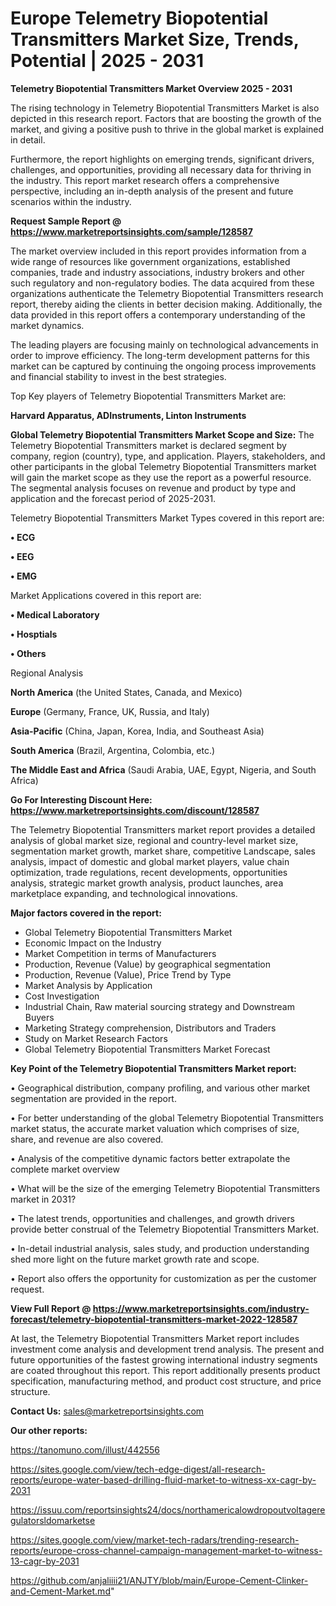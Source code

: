 # Europe Telemetry Biopotential Transmitters Market Size, Trends, Potential | 2025 - 2031

<Strong> Telemetry Biopotential Transmitters Market Overview 2025 - 2031</strong>

The rising technology in Telemetry Biopotential Transmitters Market is also depicted in this research report. Factors that are boosting the growth of the market, and giving a positive push to thrive in the global market is explained in detail.

Furthermore, the report highlights on emerging trends, significant drivers, challenges, and opportunities, providing all necessary data for thriving in the industry. This report market research offers a comprehensive perspective, including an in-depth analysis of the present and future scenarios within the industry.

<strong>Request Sample Report @ <a href=https://www.marketreportsinsights.com/sample/128587>https://www.marketreportsinsights.com/sample/128587</a></strong>

The market overview included in this report provides information from a wide range of resources like government organizations, established companies, trade and industry associations, industry brokers and other such regulatory and non-regulatory bodies. The data acquired from these organizations authenticate the Telemetry Biopotential Transmitters research report, thereby aiding the clients in better decision making. Additionally, the data provided in this report offers a contemporary understanding of the market dynamics.

The leading players are focusing mainly on technological advancements in order to improve efficiency. The long-term development patterns for this market can be captured by continuing the ongoing process improvements and financial stability to invest in the best strategies.

Top Key players of Telemetry Biopotential Transmitters Market are:

<strong>Harvard Apparatus, ADInstruments, Linton Instruments</strong>

<strong><b>Global Telemetry Biopotential Transmitters Market Scope and Size:</b></strong>
The Telemetry Biopotential Transmitters market is declared segment by company, region (country), type, and application. Players, stakeholders, and other participants in the global Telemetry Biopotential Transmitters market will gain the market scope as they use the report as a powerful resource. The segmental analysis focuses on revenue and product by type and application and the forecast period of 2025-2031.

Telemetry Biopotential Transmitters Market Types covered in this report are:

<strong>• ECG

• EEG

• EMG</strong>

Market Applications covered in this report are:

<strong>• Medical Laboratory

• Hosptials

• Others</strong> 

Regional Analysis

<strong>North America</strong> (the United States, Canada, and Mexico)

<strong>Europe</strong> (Germany, France, UK, Russia, and Italy)

<strong>Asia-Pacific</strong> (China, Japan, Korea, India, and Southeast Asia)

<strong>South America</strong> (Brazil, Argentina, Colombia, etc.)

<strong>The Middle East and Africa</strong> (Saudi Arabia, UAE, Egypt, Nigeria, and South Africa)

<strong>Go For Interesting Discount Here: <a href=https://www.marketreportsinsights.com/discount/128587>https://www.marketreportsinsights.com/discount/128587</a></strong>

The Telemetry Biopotential Transmitters market report provides a detailed analysis of global market size, regional and country-level market size, segmentation market growth, market share, competitive Landscape, sales analysis, impact of domestic and global market players, value chain optimization, trade regulations, recent developments, opportunities analysis, strategic market growth analysis, product launches, area marketplace expanding, and technological innovations.

<strong><b>Major factors covered in the report:</b></strong>
<ul>
  <li>Global Telemetry Biopotential Transmitters Market </li>
  <li>Economic Impact on the Industry</li>
  <li>Market Competition in terms of Manufacturers</li>
  <li>Production, Revenue (Value) by geographical segmentation</li>
  <li>Production, Revenue (Value), Price Trend by Type</li>
  <li>Market Analysis by Application</li>
  <li>Cost Investigation</li>
  <li>Industrial Chain, Raw material sourcing strategy and Downstream Buyers</li>
  <li>Marketing Strategy comprehension, Distributors and Traders</li>
  <li>Study on Market Research Factors</li>
  <li>Global Telemetry Biopotential Transmitters Market Forecast</li>
</ul>

<strong><b>Key Point of the Telemetry Biopotential Transmitters Market report:</b></strong>

• Geographical distribution, company profiling, and various other market segmentation are provided in the report.

• For better understanding of the global Telemetry Biopotential Transmitters market status, the accurate market valuation which comprises of size, share, and revenue are also covered.

• Analysis of the competitive dynamic factors better extrapolate the complete market overview

• What will be the size of the emerging Telemetry Biopotential Transmitters market in 2031?

• The latest trends, opportunities and challenges, and growth drivers provide better construal of the Telemetry Biopotential Transmitters Market.

• In-detail industrial analysis, sales study, and production understanding shed more light on the future market growth rate and scope.

• Report also offers the opportunity for customization as per the customer request.

<strong><b>View Full Report @ <a href=https://www.marketreportsinsights.com/industry-forecast/telemetry-biopotential-transmitters-market-2022-128587>https://www.marketreportsinsights.com/industry-forecast/telemetry-biopotential-transmitters-market-2022-128587</a></b></strong>


At last, the Telemetry Biopotential Transmitters Market report includes investment come analysis and development trend analysis. The present and future opportunities of the fastest growing international industry segments are coated throughout this report. This report additionally presents product specification, manufacturing method, and product cost structure, and price structure.

<strong>Contact Us:</strong>
sales@marketreportsinsights.com

<strong>Our other reports:</strong>

<a href=https://tanomuno.com/illust/442556>https://tanomuno.com/illust/442556</a>

<a href=https://sites.google.com/view/tech-edge-digest/all-research-reports/europe-water-based-drilling-fluid-market-to-witness-xx-cagr-by-2031>https://sites.google.com/view/tech-edge-digest/all-research-reports/europe-water-based-drilling-fluid-market-to-witness-xx-cagr-by-2031</a>

<a href=https://issuu.com/reportsinsights24/docs/northamericalowdropoutvoltageregulatorsldomarketse>https://issuu.com/reportsinsights24/docs/northamericalowdropoutvoltageregulatorsldomarketse</a>

<a href=https://sites.google.com/view/market-tech-radars/trending-research-reports/europe-cross-channel-campaign-management-market-to-witness-13-cagr-by-2031>https://sites.google.com/view/market-tech-radars/trending-research-reports/europe-cross-channel-campaign-management-market-to-witness-13-cagr-by-2031</a>

<a href=https://github.com/anjaliiii21/ANJTY/blob/main/Europe-Cement-Clinker-and-Cement-Market.md>https://github.com/anjaliiii21/ANJTY/blob/main/Europe-Cement-Clinker-and-Cement-Market.md</a>"
